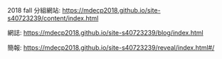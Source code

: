 2018 fall
分組網站: https://mdecp2018.github.io/site-s40723239/content/index.html

網誌: https://mdecp2018.github.io/site-s40723239/blog/index.html

簡報: https://mdecp2018.github.io/site-s40723239/reveal/index.html#/

